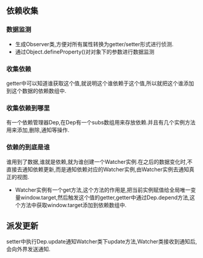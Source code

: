 ## 依赖收集

### 数据监测
- 生成Observer类,方便对所有属性转换为getter/setter形式进行侦测.
- 通过Object.defineProperty()对对象下的参数进行数据监测

### 收集依赖
getter中可以知道谁获取这个值,就说明这个谁依赖于这个值,所以就把这个谁添加到这个数据的依赖数组中.

### 收集依赖到哪里
有一个依赖管理器Dep,在Dep有一个subs数组用来存放依赖.并且有几个实例方法用来添加,删除,通知等操作.

### 依赖的到底是谁
谁用到了数据,谁就是依赖,就为谁创建一个Watcher实例.在之后的数据变化时,不直接去通知依赖更新,而是通知依赖对应的Watcher实例,由Watcher实例去通知真正的视图.
- Watcher实例有一个get方法,这个方法的作用是,把当前实例赋值给全局唯一变量window.target,然后触发这个值的getter,getter中通过Dep.depend方法,这个方法中获取window.target添加到依赖数组中.


## 派发更新
setter中执行Dep.update通知Watcher类下update方法,Watcher类接收到通知后,会向外界发送通知.
